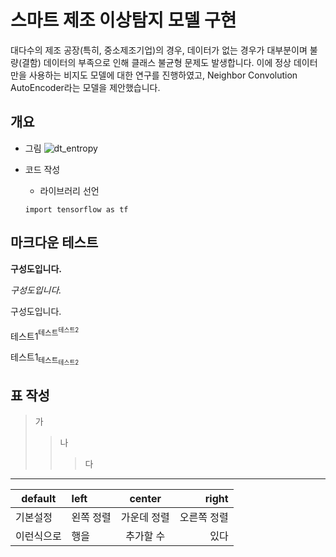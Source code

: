 
# 스마트 제조 이상탐지 모델 구현
대다수의 제조 공장(특히, 중소제조기업)의 경우, 데이터가 없는 경우가 대부분이며 불량(결함) 데이터의 부족으로 인해 클래스 불균형 문제도 발생합니다.
이에 정상 데이터만을 사용하는 비지도 모델에 대한 연구를 진행하였고, Neighbor Convolution AutoEncoder라는 모델을 제안했습니다.







## 개요
* 그림
![dt_entropy](https://user-images.githubusercontent.com/92897860/143824620-48ad1bce-8029-477b-b7c2-b6ce1e426369.png)

* 코드 작성
  + 라이브러리 선언
  ```
  import tensorflow as tf
  ```



## 마크다운 테스트
**구성도입니다.**

*구성도입니다.*

구성도입니다.

테스트1<sup>테스트<sup>테스트2
  
테스트1<sub>테스트<sub>테스트2
  
  
## 표 작성
> 가
>> 나
>>> 다
  
---
  
| default | left | center | right |
| --- | :--- | :---: | ---: |
| 기본설정 | 왼쪽 정렬 | 가운데 정렬 | 오른쪽 정렬 |
| 이런식으로 | 행을 | 추가할 수 | 있다 |
